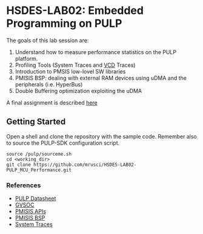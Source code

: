 # HSDES-LAB02: Embedded Programming on PULP

The goals of this lab session are:
1) Understand how to measure performance statistics on the PULP platform.
2) Profiling Tools (System Traces and [VCD](https://en.wikipedia.org/wiki/Value_change_dump) Traces)
3) Introduction to PMSIS low-lovel SW libraries
4) PMISIS BSP: dealing with external RAM devices using uDMA and the peripherals (i.e. HyperBus)
5) Double Buffering optimization exploiting the uDMA

A final assignment is described [here]()


## Getting Started
Open a shell and clone the repository with the sample code. 
Remember also to source the PULP-SDK configuration script. 
~~~~~shell
source /pulp/sourceme.sh
cd <working_dir>
git clone https://github.com/mrusci/HSDES-LAB02-PULP_MCU_Performance.git
~~~~~

### References
* [PULP Datasheet](https://github.com/pulp-platform/pulp/blob/master/doc/datasheet.pdf)
* [GVSOC](https://greenwaves-technologies.com/manuals/BUILD/GVSOC/html/index.html)
* [PMISIS APIs](https://greenwaves-technologies.com/manuals/BUILD/PMSIS_API/html/index.html)
* [PMISIS BSP](https://greenwaves-technologies.com/manuals/BUILD/PMSIS_BSP/html/index.html)
* [System Traces](https://gvsoc.readthedocs.io/en/latest/system_traces.html)

